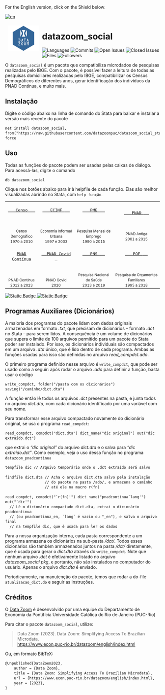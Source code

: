 
For the English version, click on the Shield below:
<!-- badges: start -->
[![en](https://img.shields.io/badge/lang-en-red.svg)](https://github.com/datazoompuc/datazoom_social_Stata/blob/main/README_en.md)
<!-- badges: end -->

<a href="https://github.com/datazoompuc/datazoom_social_Stata"><img src="https://raw.githubusercontent.com/datazoompuc/datazoom_social_stata/master/logo.png" align="left" width="100" hspace="10" vspace="6"></a>

<!-- README.md is generated from README.Rmd. Please edit that file -->

# datazoom_social

<!-- badges: start -->

![Languages](https://img.shields.io/github/languages/count/datazoompuc/datazoom_social_Stata?style=flat)
![Commits](https://img.shields.io/github/commit-activity/y/datazoompuc/datazoom_social_Stata?style=flat)
![Open
Issues](https://img.shields.io/github/issues-raw/datazoompuc/datazoom_social_Stata?style=flat)
![Closed
Issues](https://img.shields.io/github/issues-closed-raw/datazoompuc/datazoom_social_Stata?style=flat)
![Files](https://img.shields.io/github/directory-file-count/datazoompuc/datazoom_social_Stata?style=flat)
![Followers](https://img.shields.io/github/followers/datazoompuc?style=flat)
<!-- badges: end -->

O `datazoom_social` é um pacote que compatibiliza microdados de
pesquisas realizadas pelo IBGE. Com o pacote, é possível fazer a leitura
de todas as pesquisas domiciliares realizadas pelo IBGE, compatibilizar
os Censos Demográficos de diferentes anos, gerar identificação dos
indivíduos da PNAD Contínua, e muito mais.

## Instalação <a name="instalacao"></a>

Digite o código abaixo na linha de comando do Stata para baixar e
instalar a versão mais recente do pacote

    net install datazoom_social, from("https://raw.githubusercontent.com/datazoompuc/datazoom_social_stata/master/") force

## Uso

Todas as funções do pacote podem ser usadas pelas caixas de diálogo.
Para acessá-las, digite o comando

    db datazoom_social

Clique nos botões abaixo para ir à helpfile de cada função. Elas são
melhor visualizadas abrindo no Stata, com `help função`.

|                                                                                                                                                                                                                   |                                                                                                                                                                                                  |                                                                                                                                                                                              |                                                                                                                                                                                                     |
|:-----------------------------------------------------------------------------------------------------------------------------------------------------------------------------------------------------------------:|:------------------------------------------------------------------------------------------------------------------------------------------------------------------------------------------------:|:--------------------------------------------------------------------------------------------------------------------------------------------------------------------------------------------:|:---------------------------------------------------------------------------------------------------------------------------------------------------------------------------------------------------:|
|            <a href = "Censo/datazoom_censo.sthlp"> <kbd> <br>    <font size = 3> Censo </font>    <br><br> </kbd> </a> <br> <br> <small> Censo Demográfico </small> <br> <small> 1970 a 2010 </small>             | <a href = "ECINF/datazoom_ecinf.sthlp"> <kbd> <br>    <font size = 3> ECINF </font>    <br><br> </kbd> </a> <br><br> <small> Economia Informal Urbana </small> <br> <small> 1997 e 2003 </small> | <a href = "PME/datazoom_pme.sthlp"> <kbd> <br>    <font size = 3> PME </font>    <br><br> </kbd> </a> <br><br> <small> Pesquisa Mensal de Emprego </small> <br> <small> 1990 a 2015 </small> |          <a href = "PNAD/datazoom_pnad.sthlp"> <kbd> <br>    <font size = 3> PNAD </font>    <br><br> </kbd> </a> <br><br> <small> PNAD Antiga </small> <br> <small> 2001 a 2015 </small>           |
| <a href = "PNAD_Continua/Trimestral/datazoom_pnadcontinua.sthlp"> <kbd> <br> <font size = 3> PNAD Contínua </font> <br><br> </kbd> </a> <br><br> <small> PNAD Contínua </small> <br> <small> 2012 a 2023 </small> |     <a href = "PNAD_Covid/datazoom_pnad_covid.sthlp"> <kbd> <br>   <font size = 3> PNAD Covid </font>   <br><br> </kbd> </a> <br><br> <small> PNAD Covid </small> <br> <small> 2020 </small>     | <a href = "PNS/datazoom_pns.sthlp"> <kbd> <br>    <font size = 3> PNS </font>    <br><br> </kbd> </a> <br><br> <small> Pesquisa Nacional de Saúde </small> <br> <small> 2013 e 2019 </small> | <a href = "POF/datazoom_pof.sthlp"> <kbd> <br>    <font size = 3> POF </font>    <br><br> </kbd> </a> <br><br> <small> Pesquisa de Orçamentos Familiares </small> <br> <small> 1995 a 2018 </small> |

<a href = "#créditos">![Static
Badge](https://img.shields.io/badge/Cr%C3%A9ditos%20-%20Departamento%20de%20Economia%20PUC%20Rio%20-%20blue)
</a> <a href = "#créditos"> ![Static
Badge](https://img.shields.io/badge/Cita%C3%A7%C3%A3o%20-%20green) </a>

## Programas Auxiliares (Dicionários)

A maioria dos programas do pacote lidam com dados originais armazenados
em formato *.txt*, que precisam de dicionários – formato *.dct* no Stata
– para serem lidos. A consequência é um volume de dicionários que supera
o limite de 100 arquivos permitido para um pacote do Stata poder ser
instalado. Por isso, os dicionários individuais são compactados em um
arquivo *.dta* único, que é lido dentro de cada programa. Ambas as
funções usadas para isso são definidas no arquivo *read_compdct.ado*.

O primeiro programa definido nesse arquivo é `write_compdct`, que pode
ser usado como a seguir: após rodar o arquivo *.ado* para definir a
função, basta usar o código

    write_compdct, folder("/pasta com os dicionários") saving("/caminho/dict.dta")

A função então lê todos os arquivos *.dct* presentes na pasta, e junta
todos no arquivo *dict.dta*, com cada dicionário identificado por uma
variável com seu nome.

Para transformar esse arquivo compactado novamente do dicionário
original, se usa o programa `read_compdct`:

    read_compdct, compdct("dict.dta") dict_name("dic original") out("dic extraído.dct")

que extrai o *“dic original”* do arquivo *dict.dta* e o salva para *“dic
extraído.dct”*. Como exemplo, veja o uso dessa função no programa
`datazoom_pnadcontinua`

    tempfile dic // Arquivo temporário onde o .dct extraído será salvo

    findfile dict.dta // Acha o arquivo dict.dta salvo pela instalação
                      // do pacote na pasta /ado/, e armazena o caminho
                      // até ele na macro r(fn)

    read_compdct, compdct("`r(fn)'") dict_name("pnadcontinua`lang'") out("`dic'")
      // Lê o dicionário compactado dict.dta, extrai o dicionário pnadcontinua
      // (ou pnadcontinua_en, `lang` é vazio ou "_en"), e salva o arquivo final
      // na tempfile dic, que é usada para ler os dados

Para a nossa organização interna, cada pasta correspondente a um
programa armazena os dicionários na sub-pasta */dct/*. Todos esses
dicionários são também armazenados juntos na pasta */dct/* diretamente,
que é usada para gerar o *dict.dta* através do `write_compdct`. Note que
nenhum arquivo *.dct* é efetivamente listado no arquivo
*datazoom_social.pkg*, e portanto, não são instalados no computador do
usuário. Apenas o arquivo *dict.dta* é enviado.

Periodicamente, na manutenção do pacote, temos que rodar a do-file
`atualizacao_dict.do` e seguir as instruções.

## Créditos

O [Data Zoom](https://www.econ.puc-rio.br/datazoom/) é desenvolvido por
uma equipe do Departamento de Economia da Pontifícia Universidade
Católica do Rio de Janeiro (PUC-Rio)

Para citar o pacote `datazoom_social`, utilize:

> Data Zoom (2023). Data Zoom: Simplifying Access To Brazilian
> Microdata.  
> <https://www.econ.puc-rio.br/datazoom/english/index.html>

Ou, em formato BibTeX:

    @Unpublished{DataZoom2023,
        author = {Data Zoom},
        title = {Data Zoom: Simplifying Access To Brazilian Microdata},
        url = {https://www.econ.puc-rio.br/datazoom/english/index.html},
        year = {2023},
    }
